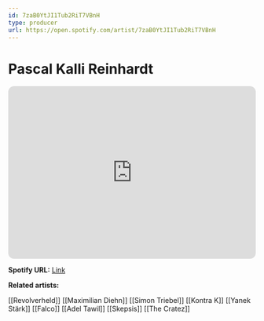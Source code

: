 ```yaml
---
id: 7zaB0YtJI1Tub2RiT7VBnH
type: producer
url: https://open.spotify.com/artist/7zaB0YtJI1Tub2RiT7VBnH
---
```

# Pascal Kalli Reinhardt

<iframe style="border-radius:12px" src="https://open.spotify.com/embed/artist/7zaB0YtJI1Tub2RiT7VBnH" width="100%" height="352" frameBorder="0" allowfullscreen="" allow="autoplay; clipboard-write; encrypted-media; fullscreen; picture-in-picture" loading="lazy"></iframe>

**Spotify URL:** [Link](https://open.spotify.com/artist/7zaB0YtJI1Tub2RiT7VBnH)

**Related artists:**

[[Revolverheld]]
[[Maximilian Diehn]]
[[Simon Triebel]]
[[Kontra K]]
[[Yanek Stärk]]
[[Falco]]
[[Adel Tawil]]
[[Skepsis]]
[[The Cratez]]
